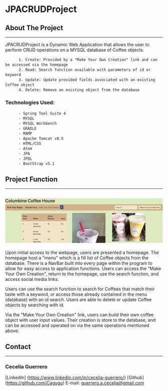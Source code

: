 # JPACRUDProject

## About The Project
---
JPACRUDProject is a Dynamic Web Application that allows the user to perform CRUD operations on a MYSQL database of Coffee objects.

          1. Create: Provided by a "Make Your Own Creation" link and can be accessed via the homepage
          2. Read: Search function available with parameters of id or keyword
          3. Update: Update provided fields associated with an existing Coffee object
          4. Delete: Remove an existing object from the database

### Technologies Used:

          - Spring Tool Suite 4
          - MYSQL
          - MYSQL Workbench
          - GRADLE
          - MAMP
          - Apache Tomcat v8.5
          - HTML/CSS
          - Atom
          - JPA
          - JPQL
          - BootStrap v5.1

## Project Function
---

![alt text](WebHome.jpg)
---

Upon initial access to the webpage, users are presented a homepage. The homepage host a "menu" which is a fill list of Coffee objects from the database. There is a NavBar built into every page within the program to allow for easy access to application functions. Users can access the "Make Your Own Creation", return to the homepage, use the search function, and access social media links.

Users can use the search function to search for Coffees that match their taste with a keyword, or access those already contained in the menu (database) with an id search. Users are able to delete or update Coffee objects by searching with id.

Via the "Make Your Own Creation" link, users can build their own coffee object with user input values. Their creation is store to the database, and can be accessed and operated on via the same operations mentioned above.

## Contact
---
### Cecelia Guerrero
[LinkedIn] (https://www.linkedin.com/in/cecelia-guerrero/)
[Github] (https://github.com/Cagugu)
E-mail: guerrero.a.cecelia@gmail.com
